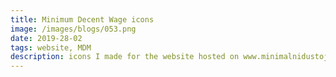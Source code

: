 ```yaml
---
title: Minimum Decent Wage icons
image: /images/blogs/053.png
date: 2019-28-02
tags: website, MDM
description: icons I made for the website hosted on www.minimalnidustojnamzda.cz
---
```

